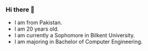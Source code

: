 ### Hi there 👋
- I am from Pakistan.
- I am 20 years old.
- I am currently a Sophomore in Bilkent University.
- I am majoring in Bachelor of Computer Engineering.

<!--
**Nabeeha-Khan/Nabeeha-Khan** is a ✨ _special_ ✨ repository because its `README.md` (this file) appears on your GitHub profile.

Here are some ideas to get you started:

- 🔭 I’m currently working on ...
- 🌱 I’m currently learning ...
- 👯 I’m looking to collaborate on ...
- 🤔 I’m looking for help with ...
- 💬 Ask me about ...
- 📫 How to reach me: ...
- 😄 Pronouns: ...
- ⚡ Fun fact: ...
-->
